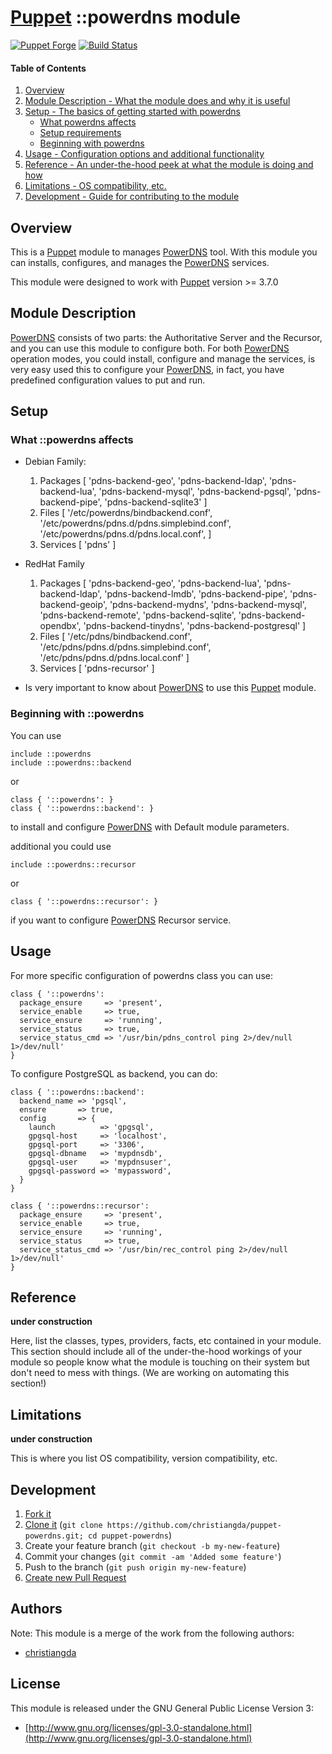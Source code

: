 # [Puppet](https://puppetlabs.com/) ::powerdns module

[![Puppet Forge](http://img.shields.io/puppetforge/v/christiangda/powerdns.svg)](https://forge.puppetlabs.com/christiangda/powerdns)
[![Build Status](https://travis-ci.org/christiangda/puppet-powerdns.svg?branch=master)](https://travis-ci.org/christiangda/puppet-powerdns.svg)

#### Table of Contents

1. [Overview](#overview)
2. [Module Description - What the module does and why it is useful](#module-description)
3. [Setup - The basics of getting started with powerdns](#setup)
    * [What powerdns affects](#what-powerdns-affects)
    * [Setup requirements](#setup-requirements)
    * [Beginning with powerdns](#beginning-with-powerdns)
4. [Usage - Configuration options and additional functionality](#usage)
5. [Reference - An under-the-hood peek at what the module is doing and how](#reference)
5. [Limitations - OS compatibility, etc.](#limitations)
6. [Development - Guide for contributing to the module](#development)

## Overview

This is a [Puppet](https://puppetlabs.com/) module to manages [PowerDNS](https://www.powerdns.com/) tool.  With this module you can installs, configures, and manages the [PowerDNS](https://www.powerdns.com/) services.

This module were designed to work with [Puppet](https://puppetlabs.com/) version >= 3.7.0

## Module Description

[PowerDNS](https://www.powerdns.com/) consists of two parts: the Authoritative Server and the Recursor, and you can use this module to configure both.
For both [PowerDNS](https://www.powerdns.com/) operation modes, you could install, configure and manage the services,  is very easy used this to configure your [PowerDNS](https://www.powerdns.com/), in fact, you have predefined configuration values to put and run.

## Setup

### What ::powerdns affects

* Debian Family:
    1. Packages [
      'pdns-backend-geo',
      'pdns-backend-ldap',
      'pdns-backend-lua',
      'pdns-backend-mysql',
      'pdns-backend-pgsql',
      'pdns-backend-pipe',
      'pdns-backend-sqlite3'
    ]
    2. Files [
      '/etc/powerdns/bindbackend.conf',
      '/etc/powerdns/pdns.d/pdns.simplebind.conf',
      '/etc/powerdns/pdns.d/pdns.local.conf',
    ]
    3. Services [
      'pdns'
    ]
* RedHat Family
    1. Packages [
      'pdns-backend-geo',
      'pdns-backend-lua',
      'pdns-backend-ldap',
      'pdns-backend-lmdb',
      'pdns-backend-pipe',
      'pdns-backend-geoip',
      'pdns-backend-mydns',
      'pdns-backend-mysql',
      'pdns-backend-remote',
      'pdns-backend-sqlite',
      'pdns-backend-opendbx',
      'pdns-backend-tinydns',
      'pdns-backend-postgresql'
    ]
    2. Files [
      '/etc/pdns/bindbackend.conf',
      '/etc/pdns/pdns.d/pdns.simplebind.conf',
      '/etc/pdns/pdns.d/pdns.local.conf'
    ]
    3. Services [
      'pdns-recursor'
    ]

* Is very important to know about [PowerDNS](https://www.powerdns.com/) to use this [Puppet](https://puppetlabs.com/) module.

### Beginning with ::powerdns

You can use
```puppet
include ::powerdns
include ::powerdns::backend
```
or
```puppet
class { '::powerdns': }
class { '::powerdns::backend': }
```
to install and configure [PowerDNS](https://www.powerdns.com/) with Default module parameters.

additional you could use
```puppet
include ::powerdns::recursor
```
or
```puppet
class { '::powerdns::recursor': }
```
if you want to configure [PowerDNS](https://www.powerdns.com/) Recursor service.

## Usage

For more specific configuration of powerdns class you can use:
```puppet
class { '::powerdns':
  package_ensure     => 'present',
  service_enable     => true,
  service_ensure     => 'running',
  service_status     => true,
  service_status_cmd => '/usr/bin/pdns_control ping 2>/dev/null 1>/dev/null'
}
```
To configure PostgreSQL as backend, you can do:
```puppet
class { '::powerdns::backend':
  backend_name => 'pgsql',
  ensure       => true,
  config       => {
    launch          => 'gpgsql',
    gpgsql-host     => 'localhost',
    gpgsql-port     => '3306',
    gpgsql-dbname   => 'mypdnsdb',
    gpgsql-user     => 'mypdnsuser',
    gpgsql-password => 'mypassword',
  }
}
```

```puppet
class { '::powerdns::recursor':
  package_ensure     => 'present',
  service_enable     => true,
  service_ensure     => 'running',
  service_status     => true,
  service_status_cmd => '/usr/bin/rec_control ping 2>/dev/null 1>/dev/null'
}
```

## Reference

**under construction**

Here, list the classes, types, providers, facts, etc contained in your module.
This section should include all of the under-the-hood workings of your module so
people know what the module is touching on their system but don't need to mess
with things. (We are working on automating this section!)

## Limitations

**under construction**

This is where you list OS compatibility, version compatibility, etc.

## Development

1. [Fork it](https://github.com/christiangda/puppet-powerdns#fork-destination-box)
2. [Clone it](https://github.com/christiangda/puppet-powerdns.git) (`git clone https://github.com/christiangda/puppet-powerdns.git; cd puppet-powerdns`)
3. Create your feature branch (`git checkout -b my-new-feature`)
4. Commit your changes (`git commit -am 'Added some feature'`)
5. Push to the branch (`git push origin my-new-feature`)
6. [Create new Pull Request](https://github.com/christiangda/puppet-powerdns/pull/new/master)


## Authors

Note: This module is a merge of the work from the following authors:
* [christiangda](https://github.com/christiangda)

## License

This module is released under the GNU General Public License Version 3:

* [http://www.gnu.org/licenses/gpl-3.0-standalone.html](http://www.gnu.org/licenses/gpl-3.0-standalone.html)
